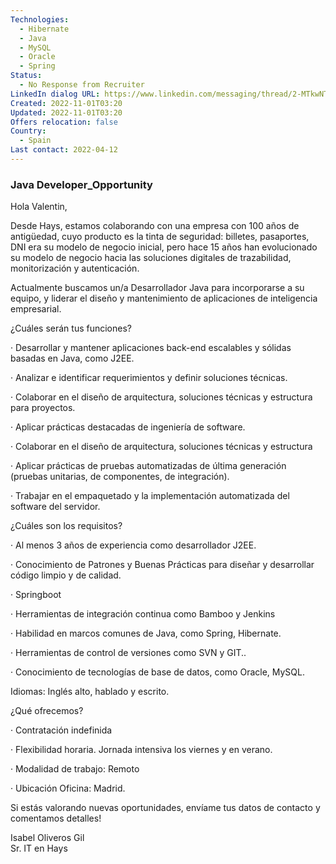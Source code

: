 ```yaml
---
Technologies:
  - Hibernate
  - Java
  - MySQL
  - Oracle
  - Spring
Status:
  - No Response from Recruiter
LinkedIn dialog URL: https://www.linkedin.com/messaging/thread/2-MTkwNTIxYTQtZmQ2NS00MmVmLWFiMDYtMmY1MmMyNTBiYzFjXzAxMg==/
Created: 2022-11-01T03:20
Updated: 2022-11-01T03:20
Offers relocation: false
Country:
  - Spain
Last contact: 2022-04-12
---
```

### Java Developer_Opportunity

Hola Valentin,  
  
Desde Hays, estamos colaborando con una empresa con 100 años de antigüedad, cuyo producto es la tinta de seguridad: billetes, pasaportes, DNI era su modelo de negocio inicial, pero hace 15 años han evolucionado su modelo de negocio hacia las soluciones digitales de trazabilidad, monitorización y autenticación.  
  
  
Actualmente buscamos un/a Desarrollador Java para incorporarse a su equipo, y liderar el diseño y mantenimiento de aplicaciones de inteligencia empresarial.  
  
  
¿Cuáles serán tus funciones?  
  
  
· Desarrollar y mantener aplicaciones back-end escalables y sólidas basadas en Java, como J2EE.  
  
· Analizar e identificar requerimientos y definir soluciones técnicas.  
  
· Colaborar en el diseño de arquitectura, soluciones técnicas y estructura para proyectos.  
  
· Aplicar prácticas destacadas de ingeniería de software.  
  
· Colaborar en el diseño de arquitectura, soluciones técnicas y estructura  
  
· Aplicar prácticas de pruebas automatizadas de última generación (pruebas unitarias, de componentes, de integración).  
  
· Trabajar en el empaquetado y la implementación automatizada del software del servidor.  
  
¿Cuáles son los requisitos?  
  
  
· Al menos 3 años de experiencia como desarrollador J2EE.  
  
· Conocimiento de Patrones y Buenas Prácticas para diseñar y desarrollar código limpio y de calidad.  
  
· Springboot  
  
· Herramientas de integración continua como Bamboo y Jenkins  
  
· Habilidad en marcos comunes de Java, como Spring, Hibernate.  
  
· Herramientas de control de versiones como SVN y GIT..  
  
· Conocimiento de tecnologías de base de datos, como Oracle, MySQL.  
  
  
Idiomas: Inglés alto, hablado y escrito.  
  
  
¿Qué ofrecemos?  
  
  
· Contratación indefinida  
  
· Flexibilidad horaria. Jornada intensiva los viernes y en verano.  
  
· Modalidad de trabajo: Remoto  
  
· Ubicación Oficina: Madrid.  
  
  
Si estás valorando nuevas oportunidades, envíame tus datos de contacto y comentamos detalles!  
  
Isabel Oliveros Gil  
Sr. IT en Hays